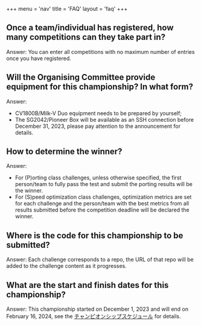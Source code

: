 +++
menu = 'nav'
title = 'FAQ'
layout = 'faq'
+++

## Once a team/individual has registered, how many competitions can they take part in?

Answer: You can enter all competitions with no maximum number of entries once you have registered.

## Will the Organising Committee provide equipment for this championship? In what form?

Answer:

- CV1800B/Milk-V Duo equipment needs to be prepared by yourself;
- The SG2042/Pioneer Box will be available as an SSH connection before December 31, 2023, please pay attention to the announcement for details.

## How to determine the winner?

Answer:

- For (P)orting class challenges, unless otherwise specified, the first person/team to fully pass the test and submit the porting results will be the winner.
- For (S)peed optimization class challenges, optimization metrics are set for each challenge and the person/team with the best metrics from all results submitted before the competition deadline will be declared the winner.

## Where is the code for this championship to be submitted?

Answer: Each challenge corresponds to a repo, the URL of that repo will be added to the challenge content as it progresses.

## What are the start and finish dates for this championship?

Answer: This championship started on December 1, 2023 and will end on February 16, 2024, see the [チャンピオンシップスケジュール](/ja/00/#チャンピオンシップスケジュール) for details.
